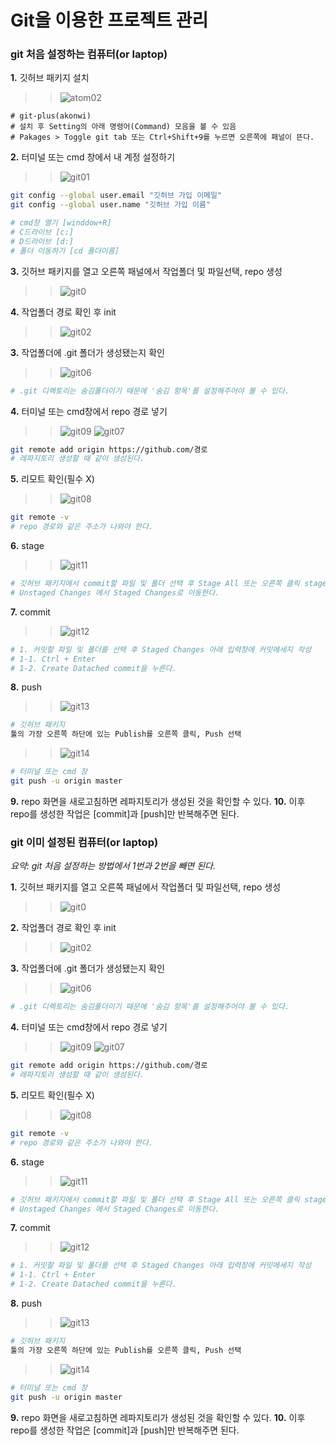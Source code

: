 Git을 이용한 프로젝트 관리
==

### git 처음 설정하는 컴퓨터(or laptop)
__1.__ 깃허브 패키지 설치
>> ![atom02](https://user-images.githubusercontent.com/57767002/82638296-9122b680-9c41-11ea-91d9-81d08f5e3dab.PNG)
~~~
# git-plus(akonwi)
# 설치 후 Setting의 아래 명령어(Command) 모음을 볼 수 있음
# Pakages > Toggle git tab 또는 Ctrl+Shift+9를 누르면 오른쪽에 패널이 뜬다.
~~~
__2.__ 터미널 또는 cmd 창에서 내 계정 설정하기
>> ![git01](https://user-images.githubusercontent.com/57767002/82781498-e7d3fe80-9e94-11ea-8c41-a8473eb7acfc.png)
~~~bash
git config --global user.email "깃허브 가입 이메일"
git config --global user.name "깃허브 가입 이름"

# cmd창 열기 [winddow+R]
# C드라이브 [c:]
# D드라이브 [d:]
# 폴더 이동하기 [cd 폴더이름]
~~~
__3.__ 깃허브 패키지를 열고 오른쪽 패널에서 작업폴더 및 파일선택, repo 생성
>> ![git0](https://user-images.githubusercontent.com/57767002/82781553-0d610800-9e95-11ea-91a2-454795468963.png)

__4.__ 작업폴더 경로 확인 후 init
>> ![git02](https://user-images.githubusercontent.com/57767002/82781635-47caa500-9e95-11ea-8a1e-be9ba47b4943.png)

__3.__ 작업폴더에 .git 폴더가 생성됐는지 확인
>> ![git06](https://user-images.githubusercontent.com/57767002/82782630-bf013880-9e97-11ea-85c7-123f50651ca1.png)
~~~bash
# .git 디렉토리는 숨김폴더이기 때문에 '숨김 항목'를 설정해주어야 볼 수 있다.
~~~
__4.__ 터미널 또는 cmd창에서 repo 경로 넣기
>> ![git09](https://user-images.githubusercontent.com/57767002/82772075-03311080-9e79-11ea-859b-ddd5d088035c.png)
>> ![git07](https://user-images.githubusercontent.com/57767002/82784146-e60d3980-9e9a-11ea-96f2-5e6539426bfe.png)
~~~bash
git remote add origin https://github.com/경로
# 레파지토리 생성할 때 같이 생성된다.
~~~
__5.__ 리모트 확인(필수 X)
>> ![git08](https://user-images.githubusercontent.com/57767002/82784148-e73e6680-9e9a-11ea-8190-240679731cea.png)
~~~bash
git remote -v
# repo 경로와 같은 주소가 나와야 한다.
~~~
__6.__ stage
>> ![git11](https://user-images.githubusercontent.com/57767002/82785002-b3644080-9e9c-11ea-885a-deb0ad08765e.png)
~~~bash
# 깃허브 패키지에서 commit할 파일 및 폴더 선택 후 Stage All 또는 오른쪽 클릭 stage
# Unstaged Changes 에서 Staged Changes로 이동한다.
~~~
__7.__ commit
>> ![git12](https://user-images.githubusercontent.com/57767002/82785701-160a0c00-9e9e-11ea-8045-594c42cfaeb4.png)
~~~bash
# 1. 커밋할 파일 및 폴더를 선택 후 Staged Changes 아래 입력창에 커밋메세지 작성
# 1-1. Ctrl + Enter
# 1-2. Create Datached commit을 누른다.
~~~
__8.__ push
>> ![git13](https://user-images.githubusercontent.com/57767002/82786012-b2341300-9e9e-11ea-802d-7d9ccbda7346.png)
~~~bash
# 깃허브 패키지
툴의 가장 오른쪽 하단에 있는 Publish를 오른쪽 클릭, Push 선택 
~~~
>> ![git14](https://user-images.githubusercontent.com/57767002/82786300-4ef6b080-9e9f-11ea-969b-15cf39730eb8.png)
~~~bash
# 터미널 또는 cmd 창
git push -u origin master
~~~
__9.__ repo 화면을 새로고침하면 레파지토리가 생성된 것을 확인할 수 있다.
__10.__ 이후 repo를 생성한 작업은 [commit]과 [push]만 반복해주면 된다.

### git 이미 설정된 컴퓨터(or laptop)
*요약: git 처음 설정하는 방법에서 1번과 2번을 빼면 된다.*

__1.__ 깃허브 패키지를 열고 오른쪽 패널에서 작업폴더 및 파일선택, repo 생성
>> ![git0](https://user-images.githubusercontent.com/57767002/82781553-0d610800-9e95-11ea-91a2-454795468963.png)

__2.__ 작업폴더 경로 확인 후 init
>> ![git02](https://user-images.githubusercontent.com/57767002/82781635-47caa500-9e95-11ea-8a1e-be9ba47b4943.png)

__3.__ 작업폴더에 .git 폴더가 생성됐는지 확인
>> ![git06](https://user-images.githubusercontent.com/57767002/82782630-bf013880-9e97-11ea-85c7-123f50651ca1.png)
~~~bash
# .git 디렉토리는 숨김폴더이기 때문에 '숨김 항목'를 설정해주어야 볼 수 있다.
~~~
__4.__ 터미널 또는 cmd창에서 repo 경로 넣기
>> ![git09](https://user-images.githubusercontent.com/57767002/82772075-03311080-9e79-11ea-859b-ddd5d088035c.png)
>> ![git07](https://user-images.githubusercontent.com/57767002/82784146-e60d3980-9e9a-11ea-96f2-5e6539426bfe.png)
~~~bash
git remote add origin https://github.com/경로
# 레파지토리 생성할 때 같이 생성된다.
~~~
__5.__ 리모트 확인(필수 X)
>> ![git08](https://user-images.githubusercontent.com/57767002/82784148-e73e6680-9e9a-11ea-8190-240679731cea.png)
~~~bash
git remote -v
# repo 경로와 같은 주소가 나와야 한다.
~~~
__6.__ stage
>> ![git11](https://user-images.githubusercontent.com/57767002/82785002-b3644080-9e9c-11ea-885a-deb0ad08765e.png)
~~~bash
# 깃허브 패키지에서 commit할 파일 및 폴더 선택 후 Stage All 또는 오른쪽 클릭 stage
# Unstaged Changes 에서 Staged Changes로 이동한다.
~~~
__7.__ commit
>> ![git12](https://user-images.githubusercontent.com/57767002/82785701-160a0c00-9e9e-11ea-8045-594c42cfaeb4.png)
~~~bash
# 1. 커밋할 파일 및 폴더를 선택 후 Staged Changes 아래 입력창에 커밋메세지 작성
# 1-1. Ctrl + Enter
# 1-2. Create Datached commit을 누른다.
~~~
__8.__ push
>> ![git13](https://user-images.githubusercontent.com/57767002/82786012-b2341300-9e9e-11ea-802d-7d9ccbda7346.png)
~~~bash
# 깃허브 패키지
툴의 가장 오른쪽 하단에 있는 Publish를 오른쪽 클릭, Push 선택 
~~~
>> ![git14](https://user-images.githubusercontent.com/57767002/82786300-4ef6b080-9e9f-11ea-969b-15cf39730eb8.png)
~~~bash
# 터미널 또는 cmd 창
git push -u origin master
~~~
__9.__ repo 화면을 새로고침하면 레파지토리가 생성된 것을 확인할 수 있다.
__10.__ 이후 repo를 생성한 작업은 [commit]과 [push]만 반복해주면 된다.
